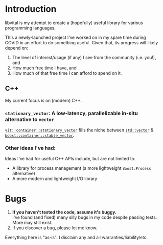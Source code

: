 # Introduction

libvital is my attempt to create a (hopefully) useful library for various programming languages.

This a newly-launched project I've worked on in my spare time during COVID in an effort to do something
useful. Given that, its progress will likely depend on:
1. The level of interest/usage (if any) I see from the community (i.e. you!), and
2. How much free time I have, and
3. How much of that free time I can afford to spend on it.

## C++

My current focus is on (modern) C++.

### `stationary_vector`: A **low-latency**, **parallelizable** in-situ alternative to `vector`

[`vit::container::stationary_vector`](doc/vital/container/stationary_vector.md)
fills the niche between [`std::vector`](https://en.cppreference.com/w/cpp/container/vector)
& [`boost::container::stable_vector`](https://www.boost.org/doc/libs/1_75_0/doc/html/container/non_standard_containers.html).

### Other ideas I've had:

Ideas I've had for useful C++ APIs include, but are not limited to:

- A library for process management (a more lightweight `Boost.Process` alternative)
- A more modern and lightweight I/O library

# Bugs

1. **If you haven't tested the code, assume it's buggy.**  
   I've found (and fixed) many silly bugs in my code despite passing tests. More may still exist.
2. If you discover a bug, please let me know.

Everything here is "as-is". I disclaim any and all warranties/liability/etc.
